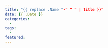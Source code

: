 ```yaml
---
title: "{{ replace .Name "-" " " | title }}"
date: {{ .Date }}
categories:
  -
tags:
  -
featured:
---
```

